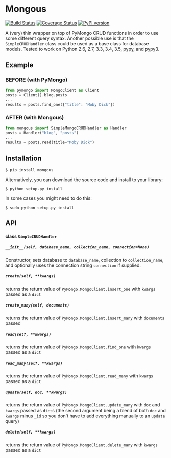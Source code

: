 # Mongous
[![Build Status](https://travis-ci.org/nonproftechie/mongous.svg?branch=master)](https://travis-ci.org/nonproftechie/mongous) [![Coverage Status](https://coveralls.io/repos/github/nonproftechie/mongous/badge.svg?branch=master)](https://coveralls.io/github/nonproftechie/mongous?branch=master) [![PyPI version](https://badge.fury.io/py/mongous.svg)](https://badge.fury.io/py/mongous)  

A (very) thin wrapper on top of PyMongo CRUD functions in order to use some different query syntax.  Another possible use is that the `SimpleCRUDHandler` class could be used as a base class for database models.  Tested to work on Python 2.6, 2.7, 3.3, 3.4, 3.5, pypy, and pypy3.

## Example
### BEFORE (with PyMongo)
```python
from pymongo import MongoClient as Client
posts = Client().blog.posts
...
results = posts.find_one({"title": "Moby Dick"})
```

### AFTER (with Mongous)
```python
from mongous import SimpleMongoCRUDHandler as Handler
posts = Handler("blog", "posts")
...
results = posts.read(title="Moby Dick")
```

## Installation
```
$ pip install mongous
```
Alternatively, you can download the source code and install to your library:
```
$ python setup.py install
```
In some cases you might need to do this:
```
$ sudo python setup.py install
```

## API
#### class `SimpleCRUDHandler`
##### `__init__(self, database_name, collection_name, connection=None)`
Constructor, sets database to `database_name`, collection to `collection_name`, and optionally uses the connection string `connection` if supplied.
##### `create(self, **kwargs)`
returns the return value of `PyMongo.MongoClient.insert_one` with `kwargs` passed as a `dict`
##### `create_many(self, documents)`
returns the return value of `PyMongo.MongoClient.insert_many` with `documents` passed
##### `read(self, **kwargs)`
returns the return value of `PyMongo.MongoClient.find_one` with `kwargs` passed as a `dict`
##### `read_many(self, **kwargs)`
returns the return value of `PyMongo.MongoClient.read_many` with `kwargs` passed as a `dict`
##### `update(self, doc, **kwargs)`
returns the return value of `PyMongo.MongoClient.update_many` with `doc` and `kwargs` passed as `dict`s (the second argument being a blend of both `doc` and `kwargs` minus `_id` so you don't have to add everything manually to an `update` query)
##### `delete(self, **kwargs)`
returns the return value of `PyMongo.MongoClient.delete_many` with `kwargs` passed as a `dict`
